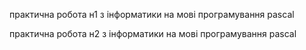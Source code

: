практична робота н1 з інформатики на мові програмування pascal

практична робота н2 з інформатики на мові програмування pascal

